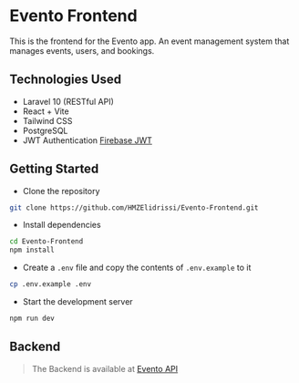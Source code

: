 # Evento Frontend

This is the frontend for the Evento app. An event management system that manages events, users, and bookings.

## Technologies Used

- Laravel 10 (RESTful API)
- React + Vite
- Tailwind CSS
- PostgreSQL
- JWT Authentication [Firebase JWT](https://github.com/firebase/php-jwt)

## Getting Started

- Clone the repository

```bash
git clone https://github.com/HMZElidrissi/Evento-Frontend.git
```

- Install dependencies

```bash
cd Evento-Frontend
npm install
```

- Create a `.env` file and copy the contents of `.env.example` to it

```bash
cp .env.example .env
```

- Start the development server

```bash
npm run dev
```

## Backend

> The Backend is available at [Evento API](https://github.com/HMZElidrissi/Evento-API)
